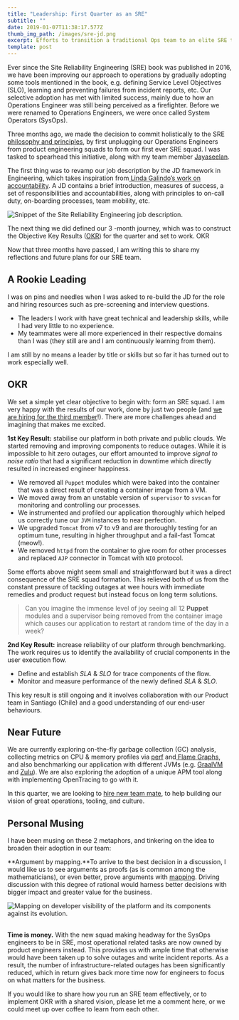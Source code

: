 ```yaml
---
title: "Leadership: First Quarter as an SRE"
subtitle: ""
date: 2019-01-07T11:38:17.577Z
thumb_img_path: /images/sre-jd.png
excerpt: Efforts to transition a traditional Ops team to an elite SRE team.
template: post
---
```

Ever since the Site Reliability Engineering (SRE) book was published in 2016, we have been improving our approach to operations by gradually adopting some tools mentioned in the book, e.g. defining Service Level Objectives (SLO), learning and preventing failures from incident reports, etc. Our selective adoption has met with limited success, mainly due to how an Operations Engineer was still being perceived as a firefighter. Before we were renamed to Operations Engineers, we were once called System Operators (SysOps).

Three months ago, we made the decision to commit holistically to the SRE [philosophy and principles](https://landing.google.com/sre/sre-book/chapters/part2/), by first unplugging our Operations Engineers from product engineering squads to form our first ever SRE squad. I was tasked to spearhead this initiative, along with my team member [Jayaseelan](https://medium.com/u/cd43a6aa4531?source=post_page-----11117866a64e----------------------).

The first thing was to revamp our job description by the JD framework in Engineering, which takes inspiration from[ Linda Galindo’s work on accountability](https://www.amazon.com/Accountability-Experience-Poster-Linda-Galindo/dp/0470604786). A JD contains a brief introduction, measures of success, a set of responsibilities and accountabilities, along with principles to on-call duty, on-boarding processes, team mobility, etc.

![](/images/sre-jd.png "Snippet of the Site Reliability Engineering job description.")

The next thing we did defined our 3 -month journey, which was to construct the Objective Key Results ([OKR](https://rework.withgoogle.com/guides/set-goals-with-okrs/steps/introduction/)) for the quarter and set to work. OKR

Now that three months have passed, I am writing this to share my reflections and future plans for our SRE team.

## A Rookie Leading

I was on pins and needles when I was asked to re-build the JD for the role and hiring resources such as pre-screening and interview questions.

* The leaders I work with have great technical and leadership skills, while I had very little to no experience.
* My teammates were all more experienced in their respective domains than I was (they still are and I am continuously learning from them).

I am still by no means a leader by title or skills but so far it has turned out to work especially well.

## OKR

We set a simple yet clear objective to begin with: form an SRE squad. I am very happy with the results of our work, done by just two people (and [we are hiring for the third member](https://www.linkedin.com/jobs/view/1029669368/)!). There are more challenges ahead and imagining that makes me excited.

**1st Key Result:** stabilise our platform in both private and public clouds. We started removing and improving components to reduce outages. While it is impossible to hit zero outages, our effort amounted to improve *signal to noise ratio* that had a significant reduction in downtime which directly resulted in increased engineer happiness.

* We removed all `Puppet` modules which were baked into the container that was a direct result of creating a container image from a VM.
* We moved away from an unstable version of `supervisor` to `svscan` for monitoring and controlling our processes.
* We instrumented and profiled our application thoroughly which helped us correctly tune our `JVM` instances to near perfection.
* We upgraded `Tomcat` from v7 to v9 and are thoroughly testing for an optimum tune, resulting in higher throughput and a fail-fast Tomcat (meow!).
* We removed `httpd` from the container to give room for other processes and replaced `AJP` connector in Tomcat with `NIO` protocol.

Some efforts above might seem small and straightforward but it was a direct consequence of the SRE squad formation. This relieved both of us from the constant pressure of tackling outages at wee hours with immediate remedies and product request but instead focus on long term solutions.

> Can you imagine the immense level of joy seeing all 12 **Puppet** modules and a supervisor being removed from the container image which causes our application to restart at random time of the day in a week?

**2nd Key Result:** increase reliability of our platform through benchmarking. The work requires us to identify the availability of crucial components in the user execution flow.

* Define and establish *SLA* & *SLO* for trace components of the flow.
* Monitor and measure performance of the newly defined *SLA* & *SLO*.

This key result is still ongoing and it involves collaboration with our Product team in Santiago (Chile) and a good understanding of our end-user behaviours.

## **Near Future**

We are currently exploring on-the-fly garbage collection (GC) analysis, collecting metrics on CPU & memory profiles via [perf](https://perf.wiki.kernel.org/index.php/Main_Page) and[ Flame Graphs](http://www.brendangregg.com/FlameGraphs/cpuflamegraphs.html), and also benchmarking our application with different JVMs (e.g. [GraalVM](https://www.graalvm.org/) and [Zulu](https://www.azul.com/)). We are also exploring the adoption of a unique APM tool along with implementing OpenTracing to go with it.

In this quarter, we are looking to [hire new team mate](https://www.linkedin.com/jobs/view/1029669368/), to help building our vision of great operations, tooling, and culture.

## Personal Musing

I have been musing on these 2 metaphors, and tinkering on the idea to broaden their adoption in our team:

**Argument by mapping.**To arrive to the best decision in a discussion, I would like us to see arguments as proofs (as is common among the mathematicians), or even better, prove arguments with [mapping](https://medium.com/wardleymaps). Driving discussion with this degree of rational would harness better decisions with bigger impact and greater value for the business.

![Mapping on developer visibility of the platform and its components against its evolution.](/images/wardley-mapping.jpeg "Mapping on developer visibility of the platform and its components against its evolution.")

\
**Time is money.** With the new squad making headway for the SysOps engineers to be in SRE, most operational related tasks are now owned by product engineers instead. This provides us with ample time that otherwise would have been taken up to solve outages and write incident reports. As a result, the number of infrastructure-related outages has been significantly reduced, which in return gives back more time now for engineers to focus on what matters for the business.

If you would like to share how you run an SRE team effectively, or to implement OKR with a shared vision, please let me a comment here, or we could meet up over coffee to learn from each other.